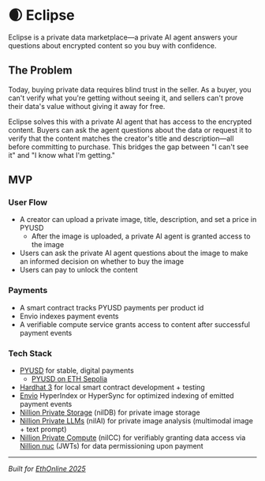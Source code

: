 # 🌒 Eclipse

Eclipse is a private data marketplace—a private AI agent answers your questions about encrypted content so you buy with confidence.

## The Problem

Today, buying private data requires blind trust in the seller. As a buyer, you can't verify what you're getting without seeing it, and sellers can't prove their data's value without giving it away for free.

Eclipse solves this with a private AI agent that has access to the encrypted content. Buyers can ask the agent questions about the data or request it to verify that the content matches the creator's title and description—all before committing to purchase. This bridges the gap between "I can't see it" and "I know what I'm getting."

## MVP

### User Flow

- A creator can upload a private image, title, description, and set a price in PYUSD
  - After the image is uploaded, a private AI agent is granted access to the image
- Users can ask the private AI agent questions about the image to make an informed decision on whether to buy the image
- Users can pay to unlock the content

### Payments

- A smart contract tracks PYUSD payments per product id
- Envio indexes payment events
- A verifiable compute service grants access to content after successful payment events

### Tech Stack

- [PYUSD](https://ethglobal.com/events/ethonline2025/prizes#paypal-usd) for stable, digital payments
  - [PYUSD on ETH Sepolia](https://sepolia.etherscan.io/token/0xcac524bca292aaade2df8a05cc58f0a65b1b3bb9)
- [Hardhat 3](https://ethglobal.com/events/ethonline2025/prizes#hardhat) for local smart contract development + testing
- [Envio](https://ethglobal.com/events/ethonline2025/prizes#envio) HyperIndex or HyperSync for optimized indexing of emitted payment events
- [Nillion Private Storage](https://docs.nillion.com/build/private-storage/overview) (nilDB) for private image storage
- [Nillion Private LLMs](https://docs.nillion.com/build/private-llms/overview) (nilAI) for private image analysis (multimodal image + text prompt)
- [Nillion Private Compute](https://docs.nillion.com/build/compute/overview) (nilCC) for verifiably granting data access via [Nillion nuc](https://docs.nillion.com/build/private-storage/overview#nuc-tokens) (JWTs) for data permissioning upon payment

---

_Built for [EthOnline 2025](https://ethglobal.com/events/ethonline2025)_
